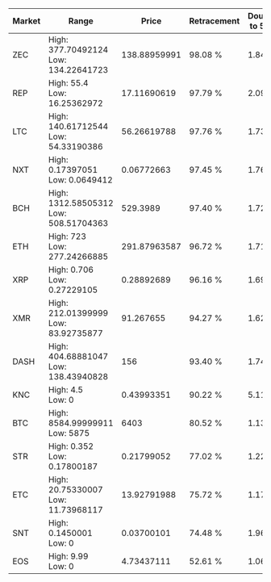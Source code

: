 | Market | Range | Price| Retracement | Doubles to 50% |
| --- | --- | --- | --- | --- |
| ZEC | High: 377.70492124<br />Low: 134.22641723 | 138.88959991 | 98.08 % | 1.84 |
| REP | High: 55.4<br />Low: 16.25362972 | 17.11690619 | 97.79 % | 2.09 |
| LTC | High: 140.61712544<br />Low: 54.33190386 | 56.26619788 | 97.76 % | 1.73 |
| NXT | High: 0.17397051<br />Low: 0.0649412 | 0.06772663 | 97.45 % | 1.76 |
| BCH | High: 1312.58505312<br />Low: 508.51704363 | 529.3989 | 97.40 % | 1.72 |
| ETH | High: 723<br />Low: 277.24266885 | 291.87963587 | 96.72 % | 1.71 |
| XRP | High: 0.706<br />Low: 0.27229105 | 0.28892689 | 96.16 % | 1.69 |
| XMR | High: 212.01399999<br />Low: 83.92735877 | 91.267655 | 94.27 % | 1.62 |
| DASH | High: 404.68881047<br />Low: 138.43940828 | 156 | 93.40 % | 1.74 |
| KNC | High: 4.5<br />Low: 0 | 0.43993351 | 90.22 % | 5.11 |
| BTC | High: 8584.99999911<br />Low: 5875 | 6403 | 80.52 % | 1.13 |
| STR | High: 0.352<br />Low: 0.17800187 | 0.21799052 | 77.02 % | 1.22 |
| ETC | High: 20.75330007<br />Low: 11.73968117 | 13.92791988 | 75.72 % | 1.17 |
| SNT | High: 0.1450001<br />Low: 0 | 0.03700101 | 74.48 % | 1.96 |
| EOS | High: 9.99<br />Low: 0 | 4.73437111 | 52.61 % | 1.06 |
